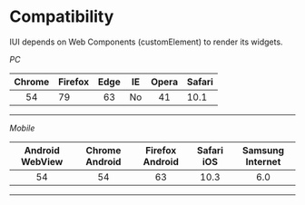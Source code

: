 # Compatibility
IUI depends on Web Components (customElement) to render its widgets.

*PC*

| Chrome | Firefox | Edge | IE | Opera | Safari |
|:------:|:--------|:----:|:--:|:-----:|--------|
| 54     | 79      | 63   | No | 41    | 10.1   |
 ------------------------------------------------

*Mobile*

| Android WebView  | Chrome Android | Firefox Android | Safari iOS | Samsung Internet |
| :--------------: | :-------------:| :--------------:|:----------:| :--------------: |
| 54               |    54          |       63        | 10.3       | 6.0              | 
 -------------------------------------------------------------------------------------

